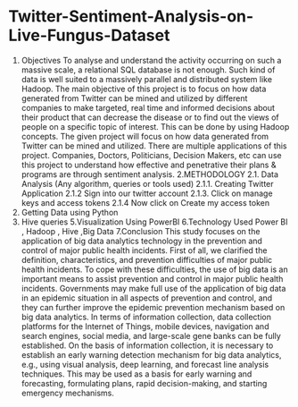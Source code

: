 # Twitter-Sentiment-Analysis-on-Live-Fungus-Dataset
1. Objectives
To analyse and understand the activity occurring on such a massive scale, a relational SQL database is not enough. Such kind of data is well suited to a massively parallel and distributed system like Hadoop. The main objective of this project is to focus on how data generated from Twitter can be mined and utilized by different companies to make targeted, real time and informed decisions about their product that can decrease the disease or to find out the views of people on a specific topic of interest. This can be done by using Hadoop concepts. The given project will focus on how data generated from Twitter can be mined and utilized. There are multiple applications of this project. Companies, Doctors, Politicians, Decision Makers, etc can use this project to understand how effective and penetrative their plans & programs are through sentiment analysis.
2.METHODOLOGY
2.1. Data Analysis (Any algorithm, queries or tools used)
2.1.1. Creating Twitter Application
2.1.2  Sign into our twitter account
2.1.3. Click on manage keys and access tokens
2.1.4 Now click on Create my access token
3. Getting Data using Python
4. Hive queries
5.Visualization Using PowerBI
6.Technology Used 
Power BI , Hadoop , Hive ,Big Data
7.Conclusion
This study focuses on the application of big data analytics technology in the prevention and control of major public health incidents. First of all, we clarified the definition, characteristics, and prevention difficulties of major public health incidents. To cope with these difficulties, the use of big data is an important means to assist prevention and control in major public health incidents. Governments may make full use of the application of big data in an epidemic situation in all aspects of prevention and control, and they can further improve the epidemic prevention mechanism based on big data analytics. In terms of information collection, data collection platforms for the Internet of Things, mobile devices, navigation and search engines, social media, and large-scale gene banks can be fully established. On the basis of information collection, it is necessary to establish an early warning detection mechanism for big data analytics, e.g., using visual analysis, deep learning, and
forecast line analysis techniques. This may be used as a basis for early warning and forecasting, formulating plans, rapid decision-making, and starting emergency mechanisms. 
